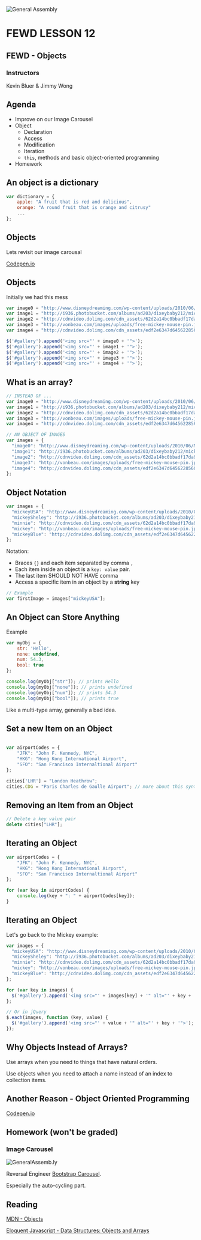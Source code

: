 ![General Assembly](../assets/images/ga.png)
# FEWD LESSON 12

## FEWD - Objects

### Instructors
Kevin Bluer & Jimmy Wong



## Agenda

* Improve on our Image Carousel
* Object
  * Declaration
  * Access
  * Modification
  * Iteration
  * `this`, methods and basic object-oriented programming
* Homework



## An object is a dictionary

```javascript
var dictionary = {
	apple: "A fruit that is red and delicious",
	orange: "A round fruit that is orange and citrusy"
	...
};
```



## Objects

Lets revisit our image carousal

[Codepen.io](http://codepen.io/wyuenho/pen/Avfjg?editors=101)



## Objects

Initially we had this mess

```javascript
var image0 = "http://www.disneydreaming.com/wp-content/uploads/2010/06/Mickey-Mouse-3.jpg";
var image1 = "http://i936.photobucket.com/albums/ad203/dixeybaby212/mickey-mouse.gif";
var image2 = "http://cdnvideo.dolimg.com/cdn_assets/62d2a14bc0bbadf17da90dbc1e534b9587982d63.jpg";
var image3 = "http://vonbeau.com/images/uploads/free-mickey-mouse-pin.jpg";
var image4 = "http://cdnvideo.dolimg.com/cdn_assets/edf2e6347d64562285603dc2edf7286b4aaa1603.jpg";

$('#gallery').append('<img src="' + image0 + '">');
$('#gallery').append('<img src="' + image1 + '">');
$('#gallery').append('<img src="' + image2 + '">');
$('#gallery').append('<img src="' + image3 + '">');
$('#gallery').append('<img src="' + image4 + '">');
```



## What is an array?

```javascript
// INSTEAD OF ...
var image0 = "http://www.disneydreaming.com/wp-content/uploads/2010/06/Mickey-Mouse-3.jpg";
var image1 = "http://i936.photobucket.com/albums/ad203/dixeybaby212/mickey-mouse.gif";
var image2 = "http://cdnvideo.dolimg.com/cdn_assets/62d2a14bc0bbadf17da90dbc1e534b9587982d63.jpg";
var image3 = "http://vonbeau.com/images/uploads/free-mickey-mouse-pin.jpg";
var image4 = "http://cdnvideo.dolimg.com/cdn_assets/edf2e6347d64562285603dc2edf7286b4aaa1603.jpg";

// AN OBJECT OF IMAGES
var images = {
  "image0": "http://www.disneydreaming.com/wp-content/uploads/2010/06/Mickey-Mouse-3.jpg",
  "image1": "http://i936.photobucket.com/albums/ad203/dixeybaby212/mickey-mouse.gif",
  "image2": "http://cdnvideo.dolimg.com/cdn_assets/62d2a14bc0bbadf17da90dbc1e534b9587982d63.jpg",
  "image3": "http://vonbeau.com/images/uploads/free-mickey-mouse-pin.jpg",
  "image4": "http://cdnvideo.dolimg.com/cdn_assets/edf2e6347d64562285603dc2edf7286b4aaa1603.jpg"
};
```



## Object Notation

```javascript
var images = {
  "mickeyUSA": "http://www.disneydreaming.com/wp-content/uploads/2010/06/Mickey-Mouse-3.jpg",
  "mickeySheley": "http://i936.photobucket.com/albums/ad203/dixeybaby212/mickey-mouse.gif",
  "minnie": "http://cdnvideo.dolimg.com/cdn_assets/62d2a14bc0bbadf17da90dbc1e534b9587982d63.jpg",
  "mickey": "http://vonbeau.com/images/uploads/free-mickey-mouse-pin.jpg",
  "mickeyBlue": "http://cdnvideo.dolimg.com/cdn_assets/edf2e6347d64562285603dc2edf7286b4aaa1603.jpg"
};
```

Notation:

* Braces `{}` and each item separated by comma `,`
* Each item inside an object is a `key: value` pair.
* The last item SHOULD NOT HAVE comma
* Access a specific item in an object by a **string** key

```javascript
// Example
var firstImage = images["mickeyUSA"];
```



## An Object can Store Anything

Example

```javascript
var myObj = {
	str: 'Hello',
	none: undefined,
	num: 54.3,
	bool: true
};

console.log(myObj["str"]); // prints Hello
console.log(myObj["none"]); // prints undefined
console.log(myObj["num"]); // prints 54.3
console.log(myObj["bool"]); // prints true
```

Like a multi-type array, generally a bad idea.


## Set a new Item on an Object

```javascript

var airportCodes = {
	"JFK": "John F. Kennedy, NYC",
	"HKG": "Hong Kong International Airport",
	"SFO": "San Francisco Internaltional Airport"
};

cities['LHR'] = "London Heathrow";
cities.CDG = "Paris Charles de Gaulle Airport"; // more about this syntax later
```



## Removing an Item from an Object

```javascript
// Delete a key value pair
delete cities["LHR"];
```



## Iterating an Object

```javascript
var airportCodes = {
	"JFK": "John F. Kennedy, NYC",
	"HKG": "Hong Kong International Airport",
	"SFO": "San Francisco Internaltional Airport"
};

for (var key in airportCodes) {
	console.log(key + ": " + airportCodes[key]);
}
```



## Iterating an Object

Let's go back to the Mickey example:

```javascript
var images = {
  "mickeyUSA": "http://www.disneydreaming.com/wp-content/uploads/2010/06/Mickey-Mouse-3.jpg",
  "mickeySheley": "http://i936.photobucket.com/albums/ad203/dixeybaby212/mickey-mouse.gif",
  "minnie": "http://cdnvideo.dolimg.com/cdn_assets/62d2a14bc0bbadf17da90dbc1e534b9587982d63.jpg",
  "mickey": "http://vonbeau.com/images/uploads/free-mickey-mouse-pin.jpg",
  "mickeyBlue": "http://cdnvideo.dolimg.com/cdn_assets/edf2e6347d64562285603dc2edf7286b4aaa1603.jpg"
};

for (var key in images) {
  $('#gallery').append('<img src="' + images[key] + '" alt="' + key + '">');
};

// Or in jQuery
$.each(images, function (key, value) {
  $('#gallery').append('<img src="' + value + '" alt="' + key + '">');
});
```



## Why Objects Instead of Arrays?

Use arrays when you need to things that have natural orders.

Use objects when you need to attach a name instead of an index to collection
items.




## Another Reason - Object Oriented Programming

[Codepen.io](http://codepen.io/wyuenho/pen/Gkbfp)




## Homework (won't be graded)

### Image Carousel

![GeneralAssemb.ly](../assets/images/icons/exercise_icon_md.png)

Reversal Engineer [Bootstrap Carousel](http://getbootstrap.com/javascript/#carousel).

Especially the auto-cycling part.



## Reading

[MDN - Objects](https://developer.mozilla.org/en-US/docs/JavaScript/Reference/Global_Objects/Object)

[Eloquent Javascript - Data Structures: Objects and Arrays](http://eloquentjavascript.net/04_data.html)
